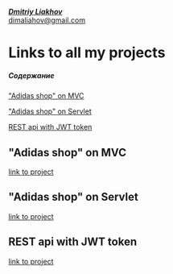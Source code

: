 [_**Dmitriy Liakhov**_](https://www.linkedin.com/in/dmitiy-liakhov-82388a183/)<br>
[dimaliahov@gmail.com](mailto:dimaliahov@gmail.com)

# Links to all my projects

##### Содержание  
["Adidas shop" on MVC](#AdidasMVC)

["Adidas shop" on Servlet](#AdidasServlet)

[REST api with JWT token](#jwt)


<a name="AdidasMVC"><h2>"Adidas shop" on MVC</h2></a>
<a href="https://github.com/LiakhovDmitriy/Adidas_SpringMVC_release"> link to project </a>


<a name="AdidasServlet"><h2>"Adidas shop" on Servlet</h2></a>
<a href="https://github.com/LiakhovDmitriy/Adidas_Servlet_release"> link to project </a>

<a name="jwt"><h2>REST api with JWT token</h2></a>
<a href="https://github.com/LiakhovDmitriy/REST_JWT_Teacher_Student"> link to project </a>
